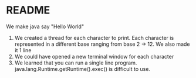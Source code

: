 # README
We make java say "Hello World"

1) We created a thread for each character to print. Each character is represented in a different base ranging from base 2 -> 12. We also made it 1 line
2) We could have opened a new terminal window for each character
3) We learned that you can run a single line program. java.lang.Runtime.getRuntime().exec() is difficult to use.
